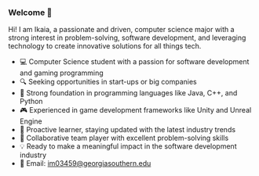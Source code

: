 ### Welcome 👋
Hi! I am Ikaia, a passionate and driven, computer science major with a strong interest in problem-solving, software development, and leveraging technology to create innovative solutions for all things tech.

- 💻 Computer Science student with a passion for software development and gaming programming
- 🔍 Seeking opportunities in start-ups or big companies
- 🚀 Strong foundation in programming languages like Java, C++, and Python
- 🎮 Experienced in game development frameworks like Unity and Unreal Engine
- 🌟 Proactive learner, staying updated with the latest industry trends
- 👥 Collaborative team player with excellent problem-solving skills
- 💡 Ready to make a meaningful impact in the software development industry
- 📧 Email: im03459@georgiasouthern.edu
<!--
**ikaia/Ikaia** is a ✨ _special_ ✨ repository because its `README.md` (this file) appears on your GitHub profile.

Here are some ideas to get you started:

- 🔭 I’m currently working on ...
- 🌱 I’m currently learning ...
- 👯 I’m looking to collaborate on ...
- 🤔 I’m looking for help with ...
- 💬 Ask me about ...
- 📫 How to reach me: ...
- 😄 Pronouns: ...
- ⚡ Fun fact: ...
-->
